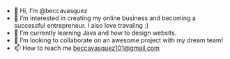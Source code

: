 - 👋 Hi, I’m @beccavasquez
- 👀 I’m interested in creating my online business and becoming a successful entrepreneur. I also love travaling :) 
- 🌱 I’m currently learning Java and how to design websits.
- 💞️ I’m looking to collaborate on an awesome project with my dream team! 
- 📫 How to reach me beccavasquez101@gmail.com

<!---
beccavasquez/beccavasquez is a ✨ special ✨ repository because its `README.md` (this file) appears on your GitHub profile.
You can click the Preview link to take a look at your changes.
--->
